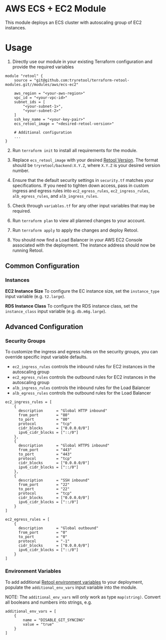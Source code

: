 # AWS ECS + EC2 Module

This module deploys an ECS cluster with autoscaling group of EC2 instances.

# Usage

1. Directly use our module in your existing Terraform configuration and provide the required variables

```
module "retool" {
    source = "git@github.com:tryretool/terraform-retool-modules.git//modules/aws/ecs-ec2"

    aws_region = "<your-aws-region>"
    vpc_id = "<your-vpc-id>"
    subnet_ids = [
        "<your-subnet-1>",
        "<your-subnet-2>"
    ]
    ssh_key_name = "<your-key-pair>"
    ecs_retool_image = "<desired-retool-version>"

    # Additional configuration
    ...
}
```

2. Run `terraform init` to install all requirements for the module.

3. Replace `ecs_retool_image` with your desired [Retool Version](https://docs.retool.com/docs/updating-retool-on-premise#retool-release-versions). The format should be `tryretool/backend:X.Y.Z`, where `X.Y.Z` is your desired version number.

4. Ensure that the default security settings in `security.tf` matches your specifications. If you need to tighten down access, pass in custom ingress and egress rules into `ec2_egress_rules`, `ec2_ingress_rules`, `alb_egress_rules`, and `alb_ingress_rules`.

5. Check through `variables.tf` for any other input variables that may be required.

6. Run `terraform plan` to view all planned changes to your account.

7. Run `terraform apply` to apply the changes and deploy Retool.

8. You should now find a Load Balancer in your AWS EC2 Console associated with the deployment. The instance address should now be running Retool.

## Common Configuration

### Instances

**EC2 Instance Size**
To configure the EC instance size, set the `instance_type` input variable (e.g. `t2.large`).

**RDS Instance Class**
To configure the RDS instance class, set the `instance_class` input variable (e.g. `db.m6g.large`).

## Advanced Configuration

### Security Groups

To customize the ingress and egress rules on the security groups, you can override specific input variable defaults.

- `ec2_ingress_rules` controls the inbound rules for EC2 instances in the autoscaling group
- `ec2_egress_rules` controls the outbound rules for EC2 instances in the autoscaling group
- `alb_ingress_rules` controls the inbound rules for the Load Balancer
- `alb_egress_rules` controls the outbound rules for the Load Balancer

```
ec2_ingress_rules = [
    {
      description      = "Global HTTP inbound"
      from_port        = "80"
      to_port          = "80"
      protocol         = "tcp"
      cidr_blocks      = ["0.0.0.0/0"]
      ipv6_cidr_blocks = ["::/0"]
    },
    {
      description      = "Global HTTPS inbound"
      from_port        = "443"
      to_port          = "443"
      protocol         = "tcp"
      cidr_blocks      = ["0.0.0.0/0"]
      ipv6_cidr_blocks = ["::/0"]
    },
    {
      description      = "SSH inbound"
      from_port        = "22"
      to_port          = "22"
      protocol         = "tcp"
      cidr_blocks      = ["0.0.0.0/0"]
      ipv6_cidr_blocks = ["::/0"]
    }
]

ec2_egress_rules = [
    {
      description      = "Global outbound"
      from_port        = "0"
      to_port          = "0"
      protocol         = "-1"
      cidr_blocks      = ["0.0.0.0/0"]
      ipv6_cidr_blocks = ["::/0"]
    }
]
```

### Environment Variables

To add additional [Retool environment variables](https://docs.retool.com/docs/environment-variables) to your deployment, populate the `additional_env_vars` input variable into the module.

NOTE: The `additional_env_vars` will only work as type `map(string)`. Convert all booleans and numbers into strings, e.g.

```
additional_env_vars = [
    {
        name = "DISABLE_GIT_SYNCING"
        value = "true"
    }
]
```
